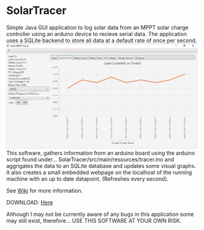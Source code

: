 # SolarTracer

Simple Java GUI application to log solar data from an MPPT solar charge controller using an arduino device to recieve serial data. The application uses a SQLite backend to store all data at a default rate of once per second.
![](https://github.com/javachaos/SolarTracer/blob/master/src/main/resources/solar_tracer.png)
This software, gathers information from an arduino board using the arduino script found under... SolarTracer/src/main/resources/tracer.ino and aggrigates the data to an SQLite database and updates some visual graphs. It also creates a small embedded webpage on the localhost of the running machine with an up to date datapoint. (Refreshes every second).

See [Wiki](https://github.com/javachaos/SolarTracer/wiki) for more information.

DOWNLOAD: [Here](https://github.com/javachaos/SolarTracer/blob/master/bin/SolarTracer.exe?raw=true)

Although I may not be currently aware of any bugs in this application some may still exist, therefore...
USE THIS SOFTWARE AT YOUR OWN RISK.
